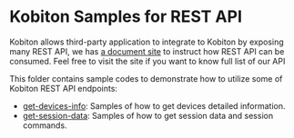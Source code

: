 # Kobiton Samples for REST API

Kobiton allows third-party application to integrate to Kobiton by exposing many REST API, we has [a document site](https://api.kobiton.com/docs) to instruct how REST API can be consumed. Feel free to visit the site if you want to know full list of our API

This folder contains sample codes to demonstrate how to utilize some of Kobiton REST API endpoints:
- [get-devices-info](./get-devices-info/README.md): Samples of how to get devices detailed information.
- [get-session-data](./get-session-data/README.md): Samples of how to get session data and session commands.